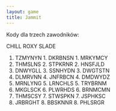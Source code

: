 ```yaml
---
layout: game
title: Jammit
---
```


Kody dla trzech zawodników:

CHILL           	ROXY            	SLADE
1. TZMYNYN      	1. DKRBNSN      	1. MRKYMCY
2. THMSLNS      	2. STPKRNR      	2. HNSFJLD
3. DNWYGLL      	3. SSNHYDN      	3. DWGTSTN
4. DLMRVNN      	4. JNFRBCN      	4. DMDWYDZ
5. MRNLYNG      	5. LRNCHLS      	5. TRYBRNM
6. MKGLSCK      	6. PLWRHDS      	6. BRNMCMN
7. THMSCSY      	7. STWSPKN      	7. JSPHKSC
8. JRBRGHT      	8. BBSKNNR      	8. PHLSRGR
